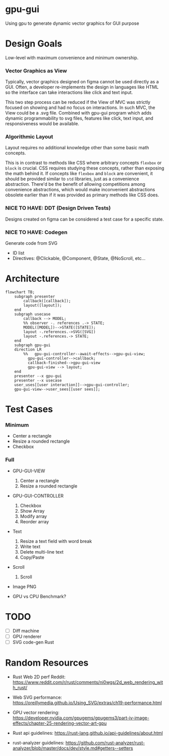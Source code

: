 # gpu-gui

Using gpu to generate dynamic vector graphics for GUI purpose

# Design Goals

Low-level with maximum convenience and minimum ownership.

### Vector Graphics as View

Typically, vector graphics designed on figma cannot be used directly as a GUI.
Often, a developer re-implements the design in languages like HTML so the interface can take interactions like click and text input.

This two step process can be reduced if the View of MVC was strictly focused on showing and had no focus on interactions.
In such MVC, the View could be a .svg file.
Combined with gpu-gui program which adds dynamic programmability to svg files, features like click, text input, and responsiveness would be available.

### Algorithmic Layout

Layout requires no additional knowledge other than some basic math concepts.

This is in contrast to methods like CSS where arbitrary concepts `flexbox` or `block` is crucial.
CSS requires studying these concepts, rather than exposing the math behind it.
If concepts like `flexbox` and `block` are convenient, it should be provided similar to `std` libraries, just as a convenience abstraction.
There'd be the benefit of allowing competitions among convenience abstractions, which would make inconvenient abstractions obsolete earlier than if it was provided as primary methods like CSS does.

### NICE TO HAVE: DDT (Design Driven Tests)

Designs created on figma can be considered a test case for a specific state.

### NICE TO HAVE: Codegen

Generate code from SVG

- ID list
- Directives: @Clickable, @Component, @State, @NoScroll, etc...

# Architecture

```mermaid
flowchart TB;
    subgraph presenter
        callback([callback]);
        layout([layout]);
    end
    subgraph usecase
        callback --> MODEL;
        %% observer -. references .-> STATE;
        MODEL([MODEL])-->STATE([STATE]);
        layout -.references.->SVG([SVG])
        layout -.references.-> STATE;
    end
    subgraph gpu-gui
    direction LR
        %%   gpu-gui-controller--await-effects-->gpu-gui-view;
          gpu-gui-controller-->callback;
          callback-finished-->gpu-gui-view
          gpu-gui-view --> layout;
    end
    presenter --x gpu-gui
    presenter --x usecase
    user_uses[[user interaction]]-->gpu-gui-controller;
    gpu-gui-view-->user_sees[[user sees]];

```

# Test Cases

### Minimum

- Center a rectangle
- Resize a rounded rectangle
- Checkbox

### Full

- GPU-GUI-VIEW

  1. Center a rectangle
  1. Resize a rounded rectangle

- GPU-GUI-CONTROLLER

  1. Checkbox
  1. Show Array
  1. Modify array
  1. Reorder array

- Text

  1. Resize a text field with word break
  1. Write text
  1. Delete multi-line text
  1. Copy/Paste

- Scroll

  1. Scroll

- Image PNG

- GPU vs CPU
  Benchmark?

# TODO

- [ ] Diff machine
- [ ] GPU renderer
- [ ] SVG code-gen Rust

# Random Resources

- Rust Web 2D perf Reddit: https://www.reddit.com/r/rust/comments/ni0wgs/2d_web_rendering_with_rust/
- Web SVG performance: https://oreillymedia.github.io/Using_SVG/extras/ch19-performance.html
- GPU vector rendering: https://developer.nvidia.com/gpugems/gpugems3/part-iv-image-effects/chapter-25-rendering-vector-art-gpu

- Rust api guidelines: https://rust-lang.github.io/api-guidelines/about.html
- rust-analyzer guidelines: https://github.com/rust-analyzer/rust-analyzer/blob/master/docs/dev/style.md#getters--setters
